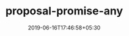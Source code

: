 ---
title: "proposal-promise-any"
date: 2019-06-16T17:46:58+05:30
type: "organisations"
org_name: "Ecma TC39"
repo_desc: "ECMAScript proposal: Promise.any"
repo_link: https://github.com/tc39/proposal-promise-any


---